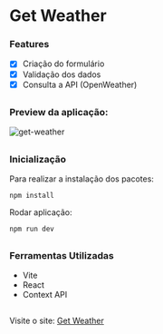 # Get Weather

### Features
- [x] Criação do formulário
- [x] Validação dos dados
- [x] Consulta a API (OpenWeather)

##

### Preview da aplicação:

![get-weather](https://user-images.githubusercontent.com/122689920/216856456-1ac818f7-c16b-45a6-a1c0-a3137927cbf8.gif)

##

### Inicialização

Para realizar a instalação dos pacotes:
```
npm install
```

Rodar aplicação:
```
npm run dev
```

##

### Ferramentas Utilizadas

- Vite
- React
- Context API

##

Visite o site: <a href="https://subtle-mandazi-1c52bc.netlify.app">Get Weather</a>
